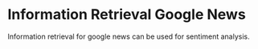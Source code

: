 # Information Retrieval Google News
Information retrieval for google news can be used for sentiment analysis.
